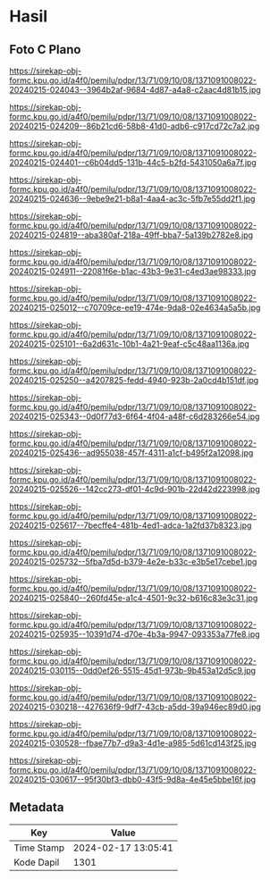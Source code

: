 # Hasil

## Foto C Plano

https://sirekap-obj-formc.kpu.go.id/a4f0/pemilu/pdpr/13/71/09/10/08/1371091008022-20240215-024043--3964b2af-9684-4d87-a4a8-c2aac4d81b15.jpg

https://sirekap-obj-formc.kpu.go.id/a4f0/pemilu/pdpr/13/71/09/10/08/1371091008022-20240215-024209--86b21cd6-58b8-41d0-adb6-c917cd72c7a2.jpg

https://sirekap-obj-formc.kpu.go.id/a4f0/pemilu/pdpr/13/71/09/10/08/1371091008022-20240215-024401--c6b04dd5-131b-44c5-b2fd-5431050a6a7f.jpg

https://sirekap-obj-formc.kpu.go.id/a4f0/pemilu/pdpr/13/71/09/10/08/1371091008022-20240215-024636--9ebe9e21-b8a1-4aa4-ac3c-5fb7e55dd2f1.jpg

https://sirekap-obj-formc.kpu.go.id/a4f0/pemilu/pdpr/13/71/09/10/08/1371091008022-20240215-024819--aba380af-218a-49ff-bba7-5a139b2782e8.jpg

https://sirekap-obj-formc.kpu.go.id/a4f0/pemilu/pdpr/13/71/09/10/08/1371091008022-20240215-024911--22081f6e-b1ac-43b3-9e31-c4ed3ae98333.jpg

https://sirekap-obj-formc.kpu.go.id/a4f0/pemilu/pdpr/13/71/09/10/08/1371091008022-20240215-025012--c70709ce-ee19-474e-9da8-02e4634a5a5b.jpg

https://sirekap-obj-formc.kpu.go.id/a4f0/pemilu/pdpr/13/71/09/10/08/1371091008022-20240215-025101--6a2d631c-10b1-4a21-9eaf-c5c48aa1136a.jpg

https://sirekap-obj-formc.kpu.go.id/a4f0/pemilu/pdpr/13/71/09/10/08/1371091008022-20240215-025250--a4207825-fedd-4940-923b-2a0cd4b151df.jpg

https://sirekap-obj-formc.kpu.go.id/a4f0/pemilu/pdpr/13/71/09/10/08/1371091008022-20240215-025343--0d0f77d3-6f64-4f04-a48f-c6d283266e54.jpg

https://sirekap-obj-formc.kpu.go.id/a4f0/pemilu/pdpr/13/71/09/10/08/1371091008022-20240215-025436--ad955038-457f-4311-a1cf-b495f2a12098.jpg

https://sirekap-obj-formc.kpu.go.id/a4f0/pemilu/pdpr/13/71/09/10/08/1371091008022-20240215-025526--142cc273-df01-4c9d-901b-22d42d223998.jpg

https://sirekap-obj-formc.kpu.go.id/a4f0/pemilu/pdpr/13/71/09/10/08/1371091008022-20240215-025617--7becffe4-481b-4ed1-adca-1a2fd37b8323.jpg

https://sirekap-obj-formc.kpu.go.id/a4f0/pemilu/pdpr/13/71/09/10/08/1371091008022-20240215-025732--5fba7d5d-b379-4e2e-b33c-e3b5e17cebe1.jpg

https://sirekap-obj-formc.kpu.go.id/a4f0/pemilu/pdpr/13/71/09/10/08/1371091008022-20240215-025840--260fd45e-a1c4-4501-9c32-b616c83e3c31.jpg

https://sirekap-obj-formc.kpu.go.id/a4f0/pemilu/pdpr/13/71/09/10/08/1371091008022-20240215-025935--10391d74-d70e-4b3a-9947-093353a77fe8.jpg

https://sirekap-obj-formc.kpu.go.id/a4f0/pemilu/pdpr/13/71/09/10/08/1371091008022-20240215-030115--0dd0ef26-5515-45d1-973b-9b453a12d5c9.jpg

https://sirekap-obj-formc.kpu.go.id/a4f0/pemilu/pdpr/13/71/09/10/08/1371091008022-20240215-030218--427636f9-9df7-43cb-a5dd-39a946ec89d0.jpg

https://sirekap-obj-formc.kpu.go.id/a4f0/pemilu/pdpr/13/71/09/10/08/1371091008022-20240215-030528--fbae77b7-d9a3-4d1e-a985-5d61cd143f25.jpg

https://sirekap-obj-formc.kpu.go.id/a4f0/pemilu/pdpr/13/71/09/10/08/1371091008022-20240215-030617--95f30bf3-dbb0-43f5-9d8a-4e45e5bbe16f.jpg


## Metadata

| Key        | Value               |
| ---------- | ------------------- |
| Time Stamp | 2024-02-17 13:05:41 |
| Kode Dapil | 1301                |



